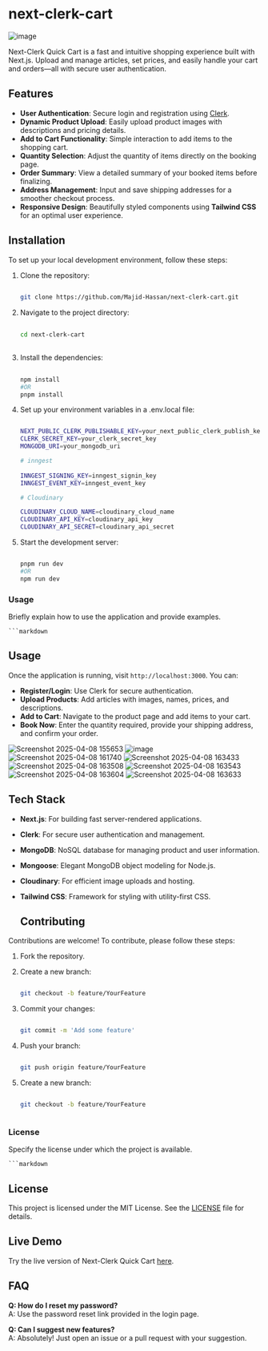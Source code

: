 # next-clerk-cart

![image](https://github.com/user-attachments/assets/edead89f-28d0-4019-af34-8f3b44b30328)

Next-Clerk Quick Cart is a fast and intuitive shopping experience built with Next.js. Upload and manage articles, set prices, and easily handle your cart and orders—all with secure user authentication.  

## Features  
- **User Authentication**: Secure login and registration using [Clerk](https://clerk.dev).  
- **Dynamic Product Upload**: Easily upload product images with descriptions and pricing details.  
- **Add to Cart Functionality**: Simple interaction to add items to the shopping cart.  
- **Quantity Selection**: Adjust the quantity of items directly on the booking page.  
- **Order Summary**: View a detailed summary of your booked items before finalizing.  
- **Address Management**: Input and save shipping addresses for a smoother checkout process.  
- **Responsive Design**: Beautifully styled components using **Tailwind CSS** for an optimal user experience.

## Installation  
To set up your local development environment, follow these steps:  

1. Clone the repository:  


   ```bash
    
   git clone https://github.com/Majid-Hassan/next-clerk-cart.git


2. Navigate to the project directory:

   ```bash
    
   cd next-clerk-cart
  
3. Install the dependencies:

   ```bash
    
   npm install
   #OR
   pnpm install

4. Set up your environment variables in a .env.local file:

   ```bash

   NEXT_PUBLIC_CLERK_PUBLISHABLE_KEY=your_next_public_clerk_publish_key 
   CLERK_SECRET_KEY=your_clerk_secret_key  
   MONGODB_URI=your_mongodb_uri

   # inngest
     
   INNGEST_SIGNING_KEY=inngest_signin_key
   INNGEST_EVENT_KEY=inngest_event_key
   
   # Cloudinary

   CLOUDINARY_CLOUD_NAME=cloudinary_cloud_name
   CLOUDINARY_API_KEY=cloudinary_api_key
   CLOUDINARY_API_SECRET=cloudinary_api_secret

5. Start the development server:

   ```bash

   pnpm run dev
   #OR
   npm run dev

### **Usage**  

Briefly explain how to use the application and provide examples.  

    ```markdown

## Usage  
Once the application is running, visit `http://localhost:3000`. You can:  

- **Register/Login**: Use Clerk for secure authentication.  
- **Upload Products**: Add articles with images, names, prices, and descriptions.  
- **Add to Cart**: Navigate to the product page and add items to your cart.  
- **Book Now**: Enter the quantity required, provide your shipping address, and confirm your order.  

![Screenshot 2025-04-08 155653](https://github.com/user-attachments/assets/54a43a3e-cb44-4d33-9b63-3aa6bfc91b42)
![image](https://github.com/user-attachments/assets/eb6d5a16-f21e-4612-b735-388b94a74299)
![Screenshot 2025-04-08 161740](https://github.com/user-attachments/assets/b2cc77d9-e099-41ae-b0a3-06499d2ba64c)
![Screenshot 2025-04-08 163433](https://github.com/user-attachments/assets/e21f379e-4643-40a6-96c7-2299744fbf40)
![Screenshot 2025-04-08 163508](https://github.com/user-attachments/assets/aba6fc76-d73d-4737-ab63-d87494d108d3)
![Screenshot 2025-04-08 163543](https://github.com/user-attachments/assets/91f00b06-ab51-470a-be2a-6b448ed7584e)
![Screenshot 2025-04-08 163604](https://github.com/user-attachments/assets/807e65f0-bdc8-445f-b66c-74f0c3de4261)
![Screenshot 2025-04-08 163633](https://github.com/user-attachments/assets/1993911d-4b23-4bdf-b1a5-b7d36780f27d)

## Tech Stack  
- **Next.js**: For building fast server-rendered applications.  
- **Clerk**: For secure user authentication and management.  
- **MongoDB**: NoSQL database for managing product and user information.  
- **Mongoose**: Elegant MongoDB object modeling for Node.js.  
- **Cloudinary**: For efficient image uploads and hosting.  
- **Tailwind CSS**: Framework for styling with utility-first CSS.

  ## Contributing  
Contributions are welcome! To contribute, please follow these steps:  

1. Fork the repository.  
2. Create a new branch:  
   ```bash
   
   git checkout -b feature/YourFeature
   
3. Commit your changes:
   
   ```bash
   
   git commit -m 'Add some feature'  
   
4. Push your branch:
   
   ```bash
   
   git push origin feature/YourFeature  
   
5. Create a new branch:
   
   ```bash
   
   git checkout -b feature/YourFeature
   


### **License**  
Specify the license under which the project is available.  

    ```markdown  
## License  
This project is licensed under the MIT License. See the [LICENSE](LICENSE) file for details.  

## Live Demo  
Try the live version of Next-Clerk Quick Cart [here]([https://next-clerk-quick-cart.vercel.app](https://next-clerk-quick-cart.vercel.app/)).  

## FAQ  
**Q: How do I reset my password?**  
A: Use the password reset link provided in the login page.  

**Q: Can I suggest new features?**  
A: Absolutely! Just open an issue or a pull request with your suggestion.  

